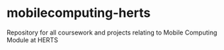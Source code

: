 # mobilecomputing-herts
Repository for all coursework and projects relating to Mobile Computing Module at HERTS
